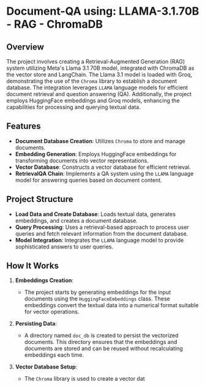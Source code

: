 # Document-QA using: LLAMA-3.1.70B - RAG - ChromaDB

## Overview

The project involves creating a Retrieval-Augmented Generation (RAG) system utilizing Meta's Llama 3.1 70B model, integrated with ChromaDB as the vector store and LangChain. The Llama 3.1 model is loaded with Groq, demonstrating the use of the `Chroma` library to establish a document database. The integration leverages `LLAMA` language models for efficient document retrieval and question answering (QA). Additionally, the project employs HuggingFace embeddings and Groq models, enhancing the capabilities for processing and querying textual data.

## Features
- **Document Database Creation**: Utilizes `Chroma` to store and manage documents.
- **Embedding Generation**: Employs HuggingFace embeddings for transforming documents into vector representations.
- **Vector Database**: Constructs a vector database for efficient retrieval.
- **RetrievalQA Chain**: Implements a QA system using the `LLAMA` language model for answering queries based on document content.

## Project Structure
- **Load Data and Create Database**: Loads textual data, generates embeddings, and creates a document database.
- **Query Processing**: Uses a retrieval-based approach to process user queries and fetch relevant information from the document database.
- **Model Integration**: Integrates the `LLAMA` language model to provide sophisticated answers to user queries.

## How It Works
1. **Embeddings Creation**:
   - The project starts by generating embeddings for the input documents using the `HuggingFaceEmbeddings` class. These embeddings convert the textual data into a numerical format suitable for vector operations.

2. **Persisting Data**:
   - A directory named `doc_db` is created to persist the vectorized documents. This directory ensures that the embeddings and documents are stored and can be reused without recalculating embeddings each time.

3. **Vector Database Setup**:
   - The `Chroma` library is used to create a vector dat

